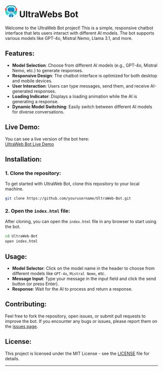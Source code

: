 # <img src="bot.webp" alt="UltraWebs Icon" width="40" height="40"> UltraWebs Bot

Welcome to the UltraWeb Bot project! This is a simple, responsive chatbot interface that lets users interact with different AI models. The bot supports various models like GPT-4o, Mistral Nemo, Llama 3.1, and more.

## Features:
- **Model Selection**: Choose from different AI models (e.g., GPT-4o, Mistral Nemo, etc.) to generate responses.
- **Responsive Design**: The chatbot interface is optimized for both desktop and mobile devices.
- **User Interaction**: Users can type messages, send them, and receive AI-generated responses.
- **Loading Indicator**: Displays a loading animation while the AI is generating a response.
- **Dynamic Model Switching**: Easily switch between different AI models for diverse conversations.
  
## Live Demo:
You can see a live version of the bot here:  
[UltraWeb Bot Live Demo](https://ultrawebs.github.io/Bot/)

## Installation:

### 1. Clone the repository:
To get started with UltraWeb Bot, clone this repository to your local machine.

```bash
git clone https://github.com/yourusername/UltraWeb-Bot.git
```

### 2. Open the `index.html` file:
After cloning, you can open the `index.html` file in any browser to start using the bot.

```bash
cd UltraWeb-Bot
open index.html
```

## Usage:

- **Model Selector**: Click on the model name in the header to choose from different models like `GPT-4o`, `Mistral Nemo`, etc.
- **Message Input**: Type your message in the input field and click the send button (or press Enter).
- **Response**: Wait for the AI to process and return a response.

## Contributing:
Feel free to fork the repository, open issues, or submit pull requests to improve the bot. If you encounter any bugs or issues, please report them on the [issues page](https://github.com/Ultrawebs/UltraWeb-Bot/issues).

## License:
This project is licensed under the MIT License - see the [LICENSE](LICENSE) file for details.

---
